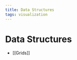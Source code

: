 ```yaml
---
title: Data Structures
tags: visualization
---
```


# Data Structures
- [[Grids]]








































































